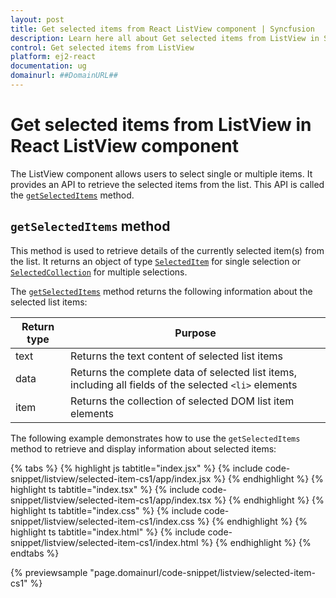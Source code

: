 ```yaml
---
layout: post
title: Get selected items from React ListView component | Syncfusion
description: Learn here all about Get selected items from ListView in Syncfusion React ListView component of Syncfusion Essential JS 2 and more.
control: Get selected items from ListView
platform: ej2-react
documentation: ug
domainurl: ##DomainURL##
---
```


# Get selected items from ListView in React ListView component

The ListView component allows users to select single or multiple items. It provides an API to retrieve the selected items from the list. This API is called the [`getSelectedItems`](https://ej2.syncfusion.com/react/documentation/api/list-view/#getselecteditems) method.

## `getSelectedItems` method

This method is used to retrieve details of the currently selected item(s) from the list. It returns an object of type [`SelectedItem`](https://ej2.syncfusion.com/react/documentation/api/list-view/selectedItem/) for single selection or [`SelectedCollection`](https://ej2.syncfusion.com/react/documentation/api/list-view/selectedCollection/) for multiple selections.

The [`getSelectedItems`](https://ej2.syncfusion.com/react/documentation/api/list-view/#getselecteditems) method returns the following information about the selected list items:

| Return type | Purpose |
|------------|-------------------|
| text | Returns the text content of selected list items |
| data | Returns the complete data of selected list items, including all fields of the selected `<li>` elements |
| item | Returns the collection of selected DOM list item elements |

The following example demonstrates how to use the `getSelectedItems` method to retrieve and display information about selected items:

{% tabs %}
{% highlight js tabtitle="index.jsx" %}
{% include code-snippet/listview/selected-item-cs1/app/index.jsx %}
{% endhighlight %}
{% highlight ts tabtitle="index.tsx" %}
{% include code-snippet/listview/selected-item-cs1/app/index.tsx %}
{% endhighlight %}
{% highlight ts tabtitle="index.css" %}
{% include code-snippet/listview/selected-item-cs1/index.css %}
{% endhighlight %}
{% highlight ts tabtitle="index.html" %}
{% include code-snippet/listview/selected-item-cs1/index.html %}
{% endhighlight %}
{% endtabs %}

 {% previewsample "page.domainurl/code-snippet/listview/selected-item-cs1" %}
